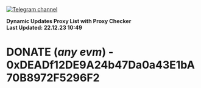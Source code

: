 [![Telegram channel](https://img.shields.io/endpoint?url=https://runkit.io/damiankrawczyk/telegram-badge/branches/master?url=https://t.me/n4z4v0d)](https://t.me/n4z4v0d) 

**Dynamic Updates Proxy List with Proxy Checker**  
**Last Updated: 22.12.23 10:49**

# DONATE (_any evm_) - 0xDEADf12DE9A24b47Da0a43E1bA70B8972F5296F2
